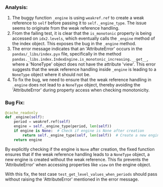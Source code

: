 ### Analysis:
1. The buggy function `_engine` is using `weakref.ref` to create a weak reference to `self` before passing it to `self._engine_type`. The issue seems to originate from the weak reference handling.
2. From the failing test, it is clear that the `is_monotonic` property is being accessed on `idx2.levels`, which eventually calls the `_engine` method of the index object. This exposes the bug in the `_engine` method.
3. The error message indicates that an 'AttributeError' occurs in the `pandas/_libs/index.pyx` file, specifically in the method `pandas._libs.index.IndexEngine.is_monotonic_increasing.__get__`, where a 'NoneType' object does not have the attribute 'view'. This error suggests that the weak reference handling inside `_engine` is leading to a `NoneType` object where it should not be.
4. To fix the bug, we need to ensure that the weak reference handling in `_engine` does not lead to a `NoneType` object, thereby avoiding the 'AttributeError' during property access when checking monotonicity.

### Bug Fix:
```python
@cache_readonly
def _engine(self):
    period = weakref.ref(self)
    engine = self._engine_type(period, len(self))
    if engine is None:  # Check if engine is None after creation
        return self._engine_type(self, len(self))  # Create a new engine without weakref
    return engine
```

By explicitly checking if the engine is `None` after creation, the fixed function ensures that if the weak reference handling leads to a `NoneType` object, a new engine is created without the weak reference. This fix prevents the 'AttributeError' when accessing properties like `view` on the engine object.

With this fix, the test case `test_get_level_values_when_periods` should pass without raising the 'AttributeError' mentioned in the error message.